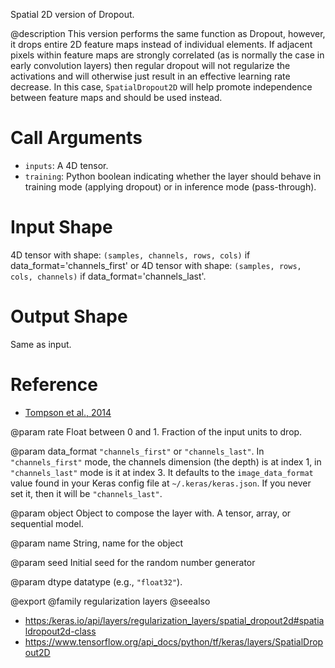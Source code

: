 Spatial 2D version of Dropout.

@description
This version performs the same function as Dropout, however, it drops
entire 2D feature maps instead of individual elements. If adjacent pixels
within feature maps are strongly correlated (as is normally the case in
early convolution layers) then regular dropout will not regularize the
activations and will otherwise just result in an effective learning rate
decrease. In this case, `SpatialDropout2D` will help promote independence
between feature maps and should be used instead.

# Call Arguments
- `inputs`: A 4D tensor.
- `training`: Python boolean indicating whether the layer
    should behave in training mode (applying dropout)
    or in inference mode (pass-through).

# Input Shape
4D tensor with shape: `(samples, channels, rows, cols)` if
    data_format='channels_first'
or 4D tensor with shape: `(samples, rows, cols, channels)` if
    data_format='channels_last'.

# Output Shape
Same as input.

# Reference
- [Tompson et al., 2014](https://arxiv.org/abs/1411.4280)

@param rate
Float between 0 and 1. Fraction of the input units to drop.

@param data_format
`"channels_first"` or `"channels_last"`.
In `"channels_first"` mode, the channels dimension (the depth)
is at index 1, in `"channels_last"` mode is it at index 3.
It defaults to the `image_data_format` value found in your
Keras config file at `~/.keras/keras.json`.
If you never set it, then it will be `"channels_last"`.

@param object
Object to compose the layer with. A tensor, array, or sequential model.

@param name
String, name for the object

@param seed
Initial seed for the random number generator

@param dtype
datatype (e.g., `"float32"`).

@export
@family regularization layers
@seealso
+ <https:/keras.io/api/layers/regularization_layers/spatial_dropout2d#spatialdropout2d-class>
+ <https://www.tensorflow.org/api_docs/python/tf/keras/layers/SpatialDropout2D>
